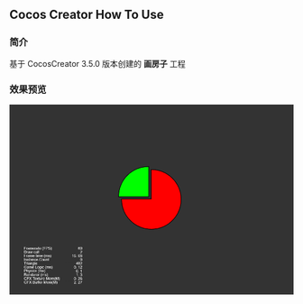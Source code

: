 ## Cocos Creator How To Use

### 简介

基于 CocosCreator 3.5.0 版本创建的 **画房子** 工程

### 效果预览
![image](../../../image/202203/2022030401.png)